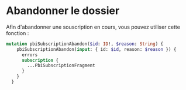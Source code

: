 # Abandonner le dossier

Afin d'abandonner une souscription en cours, vous pouvez utiliser cette fonction :&#x20;

```graphql
mutation pbiSubscriptionAbandon($id: ID!, $reason: String) {
    pbiSubscriptionAbandon(input: { id: $id, reason: $reason }) {
      errors
      subscription {
        ...PbiSubscriptionFragment
      }
    }
  }

```
